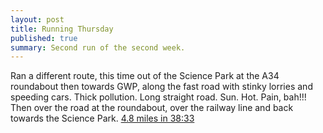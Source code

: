 ```yaml
---
layout: post
title: Running Thursday
published: true
summary: Second run of the second week.
---
```

Ran a different route, this time out of the Science Park at the A34 roundabout then towards GWP, along the fast road with stinky lorries and speeding cars. Thick pollution. Long straight road. Sun. Hot. Pain, bah!!! Then over the road at the roundabout, over the railway line and back towards the Science Park. [4.8 miles in 38:33](http://app.strava.com/activities/51971906)
